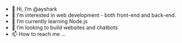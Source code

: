 - 👋 Hi, I’m @ayshark
- 👀 I’m interested in web development - both front-end and back-end.
- 🌱 I’m currently learning Node.js
- 💞️ I’m looking to build websites and chatbots
- 📫 How to reach me ...

<!---
ayshark/ayshark is a ✨ special ✨ repository because its `README.md` (this file) appears on your GitHub profile.
You can click the Preview link to take a look at your changes.
--->
